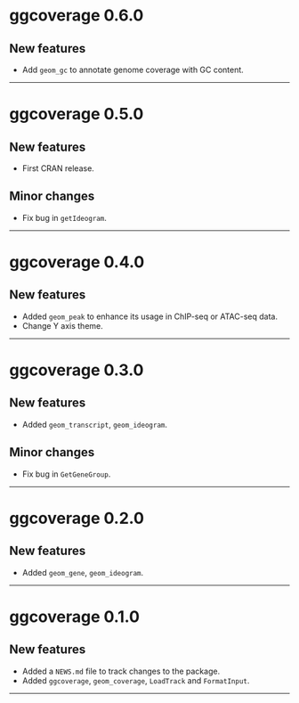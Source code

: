 # ggcoverage 0.6.0
## New features
* Add `geom_gc` to annotate genome coverage with GC content. 

-------------

# ggcoverage 0.5.0
## New features
* First CRAN release.

## Minor changes
* Fix bug in `getIdeogram`.

-------------

# ggcoverage 0.4.0
## New features
* Added `geom_peak` to enhance its usage in ChIP-seq or ATAC-seq data.
* Change Y axis theme.

-------------

# ggcoverage 0.3.0
## New features
* Added `geom_transcript`, `geom_ideogram`.

## Minor changes
* Fix bug in `GetGeneGroup`.

-------------

# ggcoverage 0.2.0
## New features
* Added `geom_gene`, `geom_ideogram`.

-------------

# ggcoverage 0.1.0

## New features
* Added a `NEWS.md` file to track changes to the package.
* Added `ggcoverage`, `geom_coverage`, `LoadTrack` and `FormatInput`.

-------------
